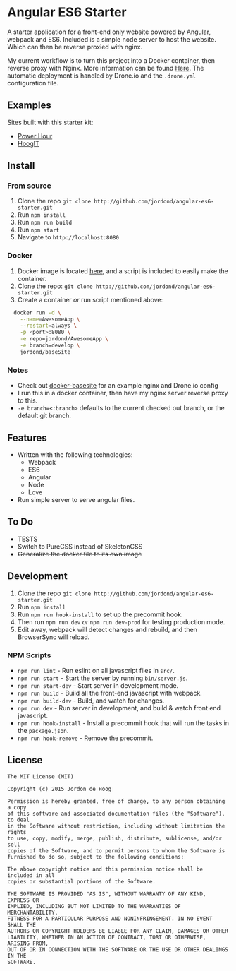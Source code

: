 # Angular ES6 Starter

A starter application for a front-end only website powered by Angular, webpack and ES6.  Included is a simple node server to host the website.  Which can then be reverse proxied with nginx.

My current workflow is to turn this project into a Docker container, then reverse proxy with Nginx.  More information can be found [Here](https://github.com/jordond/docker-baseSite).  The automatic deployment is handled by Drone.io and the `.drone.yml` configuration file.

## Examples

Sites built with this starter kit:

- [Power Hour](http://powerhourapp.ca)
- [HoogIT](http://staging.hoogit.ca)

## Install

### From source

1. Clone the repo `git clone http://github.com/jordond/angular-es6-starter.git`
1. Run `npm install`
1. Run `npm run build`
1. Run `npm start`
1. Navigate to `http://localhost:8080`

### Docker

1. Docker image is located [here](https://github.com/jordond/docker-baseSite), and a script is included to easily make the container.
1. Clone the repo: `git clone http://github.com/jordond/angular-es6-starter.git`
1. Create a container *or* run script mentioned above:

```bash
  docker run -d \
    --name=AwesomeApp \
    --restart=always \
    -p <port>:8080 \
    -e repo=jordond/AwesomeApp \
    -e branch=develop \
    jordond/baseSite
```

### Notes

- Check out [docker-basesite](https://github.com/jordond/docker-baseSite) for an example nginx and Drone.io config
- I run this in a docker container, then have my nginx server reverse proxy to this.
- `-e branch=<:branch>` defaults to the current checked out branch, or the default git branch.

## Features

- Written with the following technologies:
  - Webpack
  - ES6
  - Angular
  - Node
  - Love
- Run simple server to serve angular files.

## To Do

- TESTS
- Switch to PureCSS instead of SkeletonCSS
- ~~Generalize the docker file to its own image~~

## Development

1. Clone the repo `git clone http://github.com/jordond/angular-es6-starter.git`
1. Run `npm install`
1. Run `npm run hook-install` to set up the precommit hook.
1. Then run `npm run dev` *or* `npm run dev-prod` for testing production mode.
1. Edit away, webpack will detect changes and rebuild, and then BrowserSync will reload.

### NPM Scripts

- `npm run lint`         - Run eslint on all javascript files in `src/`.
- `npm run start`        - Start the server by running `bin/server.js`.
- `npm run start-dev`    - Start server in development mode.
- `npm run build`        - Build all the front-end javascript with webpack.
- `npm run build-dev`    - Build, and watch for changes.
- `npm run dev`          - Run server in development, and build & watch front end javascript.
- `npm run hook-install` - Install a precommit hook that will run the tasks in the `package.json`.
- `npm run hook-remove`  - Remove the precommit.

## License

```text
The MIT License (MIT)

Copyright (c) 2015 Jordon de Hoog

Permission is hereby granted, free of charge, to any person obtaining a copy
of this software and associated documentation files (the "Software"), to deal
in the Software without restriction, including without limitation the rights
to use, copy, modify, merge, publish, distribute, sublicense, and/or sell
copies of the Software, and to permit persons to whom the Software is
furnished to do so, subject to the following conditions:

The above copyright notice and this permission notice shall be included in all
copies or substantial portions of the Software.

THE SOFTWARE IS PROVIDED "AS IS", WITHOUT WARRANTY OF ANY KIND, EXPRESS OR
IMPLIED, INCLUDING BUT NOT LIMITED TO THE WARRANTIES OF MERCHANTABILITY,
FITNESS FOR A PARTICULAR PURPOSE AND NONINFRINGEMENT. IN NO EVENT SHALL THE
AUTHORS OR COPYRIGHT HOLDERS BE LIABLE FOR ANY CLAIM, DAMAGES OR OTHER
LIABILITY, WHETHER IN AN ACTION OF CONTRACT, TORT OR OTHERWISE, ARISING FROM,
OUT OF OR IN CONNECTION WITH THE SOFTWARE OR THE USE OR OTHER DEALINGS IN THE
SOFTWARE.
```
